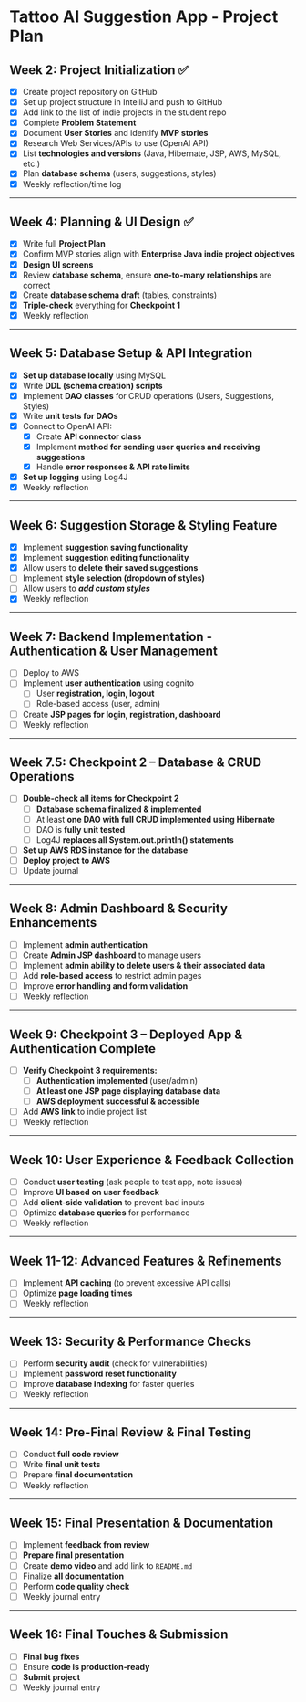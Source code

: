 # Tattoo AI Suggestion App - Project Plan

## Week 2: Project Initialization ✅
- [x] Create project repository on GitHub
- [x] Set up project structure in IntelliJ and push to GitHub
- [x] Add link to the list of indie projects in the student repo
- [x] Complete **Problem Statement**
- [x] Document **User Stories** and identify **MVP stories**
- [x] Research Web Services/APIs to use (OpenAI API)
- [x] List **technologies and versions** (Java, Hibernate, JSP, AWS, MySQL, etc.)
- [x] Plan **database schema** (users, suggestions, styles)
- [x] Weekly reflection/time log

---

## Week 4: Planning & UI Design ✅
- [x] Write full **Project Plan**
- [x] Confirm MVP stories align with **Enterprise Java indie project objectives**
- [x] **Design UI screens**
- [x] Review **database schema**, ensure **one-to-many relationships** are correct
- [x] Create **database schema draft** (tables, constraints)
- [x] **Triple-check** everything for **Checkpoint 1**
- [x] Weekly reflection

---

## Week 5: Database Setup & API Integration
- [X] **Set up database locally** using MySQL
- [X] Write **DDL (schema creation) scripts**
- [X] Implement **DAO classes** for CRUD operations (Users, Suggestions, Styles)
- [X] Write **unit tests for DAOs**
- [X] Connect to OpenAI API:
    - [X] Create **API connector class**
    - [X] Implement **method for sending user queries and receiving suggestions**
    - [X] Handle **error responses & API rate limits**
- [X] **Set up logging** using Log4J
- [X] Weekly reflection

---

## Week 6: Suggestion Storage & Styling Feature
- [X] Implement **suggestion saving functionality**
- [X] Implement **suggestion editing functionality**
- [X] Allow users to **delete their saved suggestions**
- [ ] Implement **style selection (dropdown of styles)**
- [ ] Allow users to ***add custom styles***
- [X] Weekly reflection

---

## Week 7: Backend Implementation - Authentication & User Management
- [ ] Deploy to AWS
- [ ] Implement **user authentication** using cognito
    - [ ] User **registration, login, logout**
    - [ ] Role-based access (user, admin)
- [ ] Create **JSP pages for login, registration, dashboard**
- [ ] Weekly reflection

---

## Week 7.5: Checkpoint 2 – Database & CRUD Operations
- [ ] **Double-check all items for Checkpoint 2**
    - [ ] **Database schema finalized & implemented**
    - [ ] At least **one DAO with full CRUD implemented using Hibernate**
    - [ ] DAO is **fully unit tested**
    - [ ] Log4J **replaces all System.out.println() statements**
- [ ] **Set up AWS RDS instance for the database**
- [ ] **Deploy project to AWS**
- [ ] Update journal

---

## Week 8: Admin Dashboard & Security Enhancements
- [ ] Implement **admin authentication**
- [ ] Create **Admin JSP dashboard** to manage users
- [ ] Implement **admin ability to delete users & their associated data**
- [ ] Add **role-based access** to restrict admin pages
- [ ] Improve **error handling and form validation**
- [ ] Weekly reflection

---

## Week 9: Checkpoint 3 – Deployed App & Authentication Complete
- [ ] **Verify Checkpoint 3 requirements:**
    - [ ] **Authentication implemented** (user/admin)
    - [ ] **At least one JSP page displaying database data**
    - [ ] **AWS deployment successful & accessible**
- [ ] Add **AWS link** to indie project list
- [ ] Weekly reflection

---

## Week 10: User Experience & Feedback Collection
- [ ] Conduct **user testing** (ask people to test app, note issues)
- [ ] Improve **UI based on user feedback**
- [ ] Add **client-side validation** to prevent bad inputs
- [ ] Optimize **database queries** for performance
- [ ] Weekly reflection

---

## Week 11-12: Advanced Features & Refinements
- [ ] Implement **API caching** (to prevent excessive API calls)
- [ ] Optimize **page loading times**
- [ ] Weekly reflection

---

## Week 13: Security & Performance Checks
- [ ] Perform **security audit** (check for vulnerabilities)
- [ ] Implement **password reset functionality**
- [ ] Improve **database indexing** for faster queries
- [ ] Weekly reflection

---

## Week 14: Pre-Final Review & Final Testing
- [ ] Conduct **full code review**
- [ ] Write **final unit tests**
- [ ] Prepare **final documentation**
- [ ] Weekly reflection

---

## Week 15: Final Presentation & Documentation
- [ ] Implement **feedback from review**
- [ ] **Prepare final presentation**
- [ ] Create **demo video** and add link to `README.md`
- [ ] Finalize **all documentation**
- [ ] Perform **code quality check**
- [ ] Weekly journal entry

---

## Week 16: Final Touches & Submission
- [ ] **Final bug fixes**
- [ ] Ensure **code is production-ready**
- [ ] **Submit project**
- [ ] Weekly journal entry  
